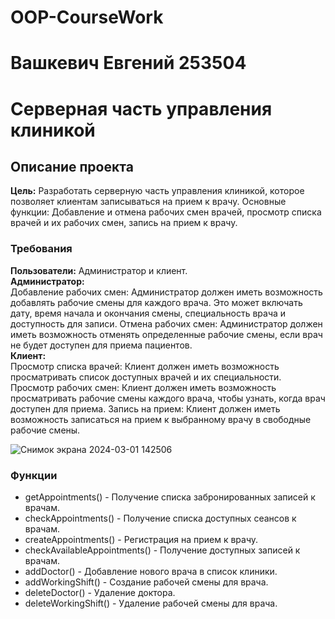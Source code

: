 # OOP-CourseWork
# Вашкевич Евгений 253504
# Серверная часть управления клиникой
## Описание проекта

**Цель:** Разработать серверную часть управления клиникой, которое позволяет клиентам записываться на прием к врачу.
Основные функции: Добавление и отмена рабочих смен врачей, просмотр списка врачей и их рабочих смен, запись на прием к врачу.

### Требования 
**Пользователи:** Администратор и клиент.<br/>
**Администратор:** <br/>
Добавление рабочих смен: Администратор должен иметь возможность добавлять рабочие смены для каждого врача. Это может включать дату, время начала и окончания смены, специальность врача и доступность для записи.
Отмена рабочих смен: Администратор должен иметь возможность отменять определенные рабочие смены, если врач не будет доступен для приема пациентов.<br/>
**Клиент:** <br/>
Просмотр списка врачей: Клиент должен иметь возможность просматривать список доступных врачей и их специальности.
Просмотр рабочих смен: Клиент должен иметь возможность просматривать рабочие смены каждого врача, чтобы узнать, когда врач доступен для приема.
Запись на прием: Клиент должен иметь возможность записаться на прием к выбранному врачу в свободные рабочие смены.


![Снимок экрана 2024-03-01 142506](https://github.com/FujitsuT/OOP-CourseWork/assets/67864949/87417e9f-8590-4781-b585-66a5ffe84d3d)


### Функции
- getAppointments() - Получение списка забронированных записей к врачам.
- checkAppointments() - Получение списка доступных сеансов к врачам.
- createAppointments() - Регистрация на прием к врачу.
- checkAvailableAppointments() - Получение доступных записей к врачам.
- addDoctor() - Добавление нового врача в список клиники.
- addWorkingShift() - Создание рабочей смены для врача.
- deleteDoctor() - Удаление доктора.
- deleteWorkingShift() - Удаление рабочей смены для врача.
  
